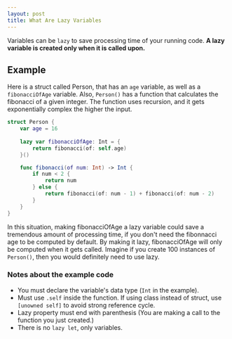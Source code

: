 ```yaml
---
layout: post
title: What Are Lazy Variables
---
```


Variables can be <code>lazy</code> to save processing time of your running code. <b>A lazy variable is created only when it is called upon.</b> 

<h2>Example</h2>
Here is a struct called Person, that has an <code>age</code> variable, as well as a <code>fibonacciOfAge</code> variable. Also, <code>Person()</code> has a function that calculates
the fibonacci of a given integer. The function uses recursion, and it gets exponentially complex the higher the input. 

```swift
struct Person {
    var age = 16
    
    lazy var fibonacciOfAge: Int = {
        return fibonacci(of: self.age)
    }()

    func fibonacci(of num: Int) -> Int {
        if num < 2 {
            return num
        } else {
            return fibonacci(of: num - 1) + fibonacci(of: num - 2)
        }
    }
}
```

In this situation, making fibonacciOfAge a lazy variable could save a tremendous amount of processing time, if you don't need the fibonnacci age to be computed by default. 
By making it lazy, fibonacciOfAge will only be computed when it gets called. Imagine if you create 100 instances of <code>Person()</code>, then you would definitely
need to use lazy.

<h3>Notes about the example code</h3>
<ul>
<li>You must declare the variable's data type (<code>Int</code> in the example).</li>
<li>Must use <code>.self</code> inside the function. If using class instead of struct, use <code>[unowned self]</code> to avoid strong reference cycle.</li>
<li>Lazy property must end with parenthesis (You are making a call to the function you just created.)</li>
<li>There is no <code>lazy let</code>, only variables.</li>
</ul>





